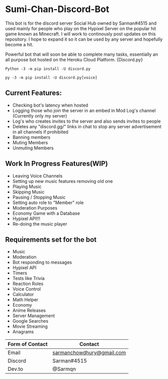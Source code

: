 # **Sumi-Chan-Discord-Bot**

This bot is for the discord server Social Hub owned by Sarman#4515 and used mainly for people who play on the Hypixel Server on the popular hit game known as Minecraft.
I will work to continously post updates on this repository. I hope to expand it so it can be used by any server and hopefully become a hit.

Powerful bot that will soon be able to complete many tasks, essentially an all purpose bot hosted on the Heroku Cloud Platform. {Discord.py}

``` Requirement to use:
Python -3 -m pip install -U discord.py

py -3 -m pip install -U discord.py[voice]
```
## **Current Features:**

- Checking bot's latency when hosted
- Logging those who join the server in an embed in Mod Log's channel (Currently only my server)
- Log's who creates invites to the server and also sends invites to people
- Deletes any "discord.gg/" links in chat to stop any server advertisement in all channels if prohibited
- Banning members
- Muting Members
- Unmuting Members

## **Work In Progress Features(WIP)**

- Leaving Voice Channels
- Setting up new music features removing old one
- Playing Music
- Skipping Music
- Pausing / Stopping Music
- Setting auto role to "Member" role
- Moderation Purposes
- Economy Game with a Database
- Hypixel API!!!
- Re-doing the music player

## **Requirements set for the bot**

- Music
- Moderation
- Bot responding to messages
- Hypixel API
- Timers
- Tests like Trivia
- Reaction Roles
- Voice Control
- Calculator
- Math Helper
- Economy
- Anime Releases
- Server Management
- Google Searches
- Movie Streaming
- Anagrams

Form of Contact | Contact
------------ | -------------
Email | sarmanchowdhury@gmail.com
Discord | Sarman#4515
Dev.to | @Sarmqn
